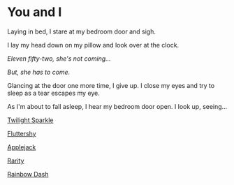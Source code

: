 # You and I

Laying in bed, I stare at my bedroom door and sigh.

I lay my head down on my pillow and look over at the clock.

*Eleven fifty-two, she's not coming…*

*But, she has to come.*

Glancing at the door one more time, I give up. I close my eyes and try to sleep as a tear escapes my eye.

As I'm about to fall asleep, I hear my bedroom door open. I look up, seeing…

[Twilight Sparkle](./02-twilight-sparkle.md)

[Fluttershy](03-fluttershy.md)

[Applejack](04-applejack.md)

[Rarity](05-rarity.md)

[Rainbow Dash](06-rainbow-dash.md)
